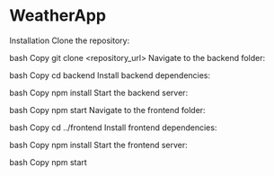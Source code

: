 ﻿# WeatherApp

 Installation
Clone the repository:

bash
Copy
git clone <repository_url>
Navigate to the backend folder:

bash
Copy
cd backend
Install backend dependencies:

bash
Copy
npm install
Start the backend server:

bash
Copy
npm start
Navigate to the frontend folder:

bash
Copy
cd ../frontend
Install frontend dependencies:

bash
Copy
npm install
Start the frontend server:

bash
Copy
npm start

